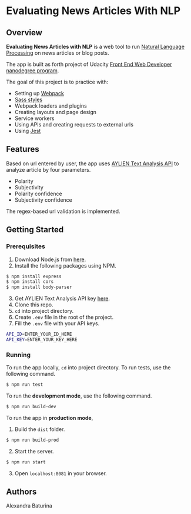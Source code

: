 # Evaluating News Articles With NLP
## Overview
**Evaluating News Articles with NLP** is a web tool to run [Natural Language Processing](https://en.wikipedia.org/wiki/Natural_language_processing) on news articles or blog posts.

The app is built as forth project of Udacity [Front End Web Developer nanodegree program](https://www.udacity.com/course/front-end-web-developer-nanodegree--nd0011).

The goal of this project is to practice with:
* Setting up [Webpack](https://webpack.js.org/guides/getting-started/)
* [Sass styles](https://sass-lang.com/guide)
* Webpack loaders and plugins
* Creating layouts and page design
* Service workers
* Using APIs and creating requests to external urls
* Using [Jest](https://jestjs.io/docs/en/getting-started)
## Features
Based on url entered by user, the app uses [AYLIEN Text Analysis API](https://docs.aylien.com/) to analyze article by four parameters.
* Polarity
* Subjectivity
* Polarity confidence
* Subjectivity confidence

The regex-based url validation is implemented.
## Getting Started
### Prerequisites
1. Download Node.js from [here](https://nodejs.org/en/).
2. Install the following packages using NPM.
```sh
$ npm install express
$ npm install cors
$ npm install body-parser
```
3. Get AYLIEN Text Analysis API key [here](https://developer.aylien.com/signup).
4. Clone this repo.
5. ``cd`` into project directory.
6. Create ```.env``` file in the root of the project.
7. Fill the ```.env``` file with your API keys.
```sh
API_ID=ENTER_YOUR_ID_HERE
API_KEY=ENTER_YOUR_KEY_HERE
```
### Running
To run the app locally, ```cd``` into project directory.
To run tests, use the following command.
```sh
$ npm run test
```
To run the **development mode**, use the following command.
```sh
$ npm run build-dev
```
To run the app in **production mode**,
1. Build the ```dist``` folder.
```sh
$ npm run build-prod
```
2. Start the server.
```sh
$ npm run start
```
3. Open ```localhost:8081``` in your browser.

## Authors
Alexandra Baturina
